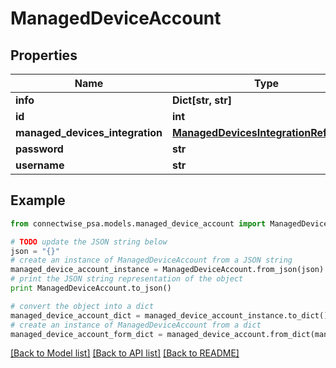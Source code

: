 # ManagedDeviceAccount


## Properties
Name | Type | Description | Notes
------------ | ------------- | ------------- | -------------
**info** | **Dict[str, str]** |  | [optional] 
**id** | **int** |  | [optional] 
**managed_devices_integration** | [**ManagedDevicesIntegrationReference**](ManagedDevicesIntegrationReference.md) |  | [optional] 
**password** | **str** |  | [optional] 
**username** | **str** |  | [optional] 

## Example

```python
from connectwise_psa.models.managed_device_account import ManagedDeviceAccount

# TODO update the JSON string below
json = "{}"
# create an instance of ManagedDeviceAccount from a JSON string
managed_device_account_instance = ManagedDeviceAccount.from_json(json)
# print the JSON string representation of the object
print ManagedDeviceAccount.to_json()

# convert the object into a dict
managed_device_account_dict = managed_device_account_instance.to_dict()
# create an instance of ManagedDeviceAccount from a dict
managed_device_account_form_dict = managed_device_account.from_dict(managed_device_account_dict)
```
[[Back to Model list]](../README.md#documentation-for-models) [[Back to API list]](../README.md#documentation-for-api-endpoints) [[Back to README]](../README.md)


